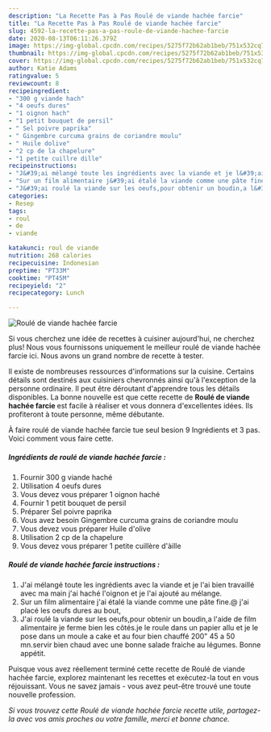 ```yaml
---
description: "La Recette Pas à Pas Roulé de viande hachée farcie"
title: "La Recette Pas à Pas Roulé de viande hachée farcie"
slug: 4592-la-recette-pas-a-pas-roule-de-viande-hachee-farcie
date: 2020-08-13T06:11:26.379Z
image: https://img-global.cpcdn.com/recipes/5275f72b62ab1beb/751x532cq70/roule-de-viande-hachee-farcie-photo-principale-de-la-recette.jpg
thumbnail: https://img-global.cpcdn.com/recipes/5275f72b62ab1beb/751x532cq70/roule-de-viande-hachee-farcie-photo-principale-de-la-recette.jpg
cover: https://img-global.cpcdn.com/recipes/5275f72b62ab1beb/751x532cq70/roule-de-viande-hachee-farcie-photo-principale-de-la-recette.jpg
author: Katie Adams
ratingvalue: 5
reviewcount: 8
recipeingredient:
- "300 g viande hach"
- "4 oeufs dures"
- "1 oignon hach"
- "1 petit bouquet de persil"
- " Sel poivre paprika"
- " Gingembre curcuma grains de coriandre moulu"
- " Huile dolive"
- "2 cp de la chapelure"
- "1 petite cuillre dille"
recipeinstructions:
- "J&#39;ai mélangé toute les ingrédients avec la viande et je l&#39;ai bien travaillé avec ma main j&#39;ai haché l&#39;oignon et je l&#39;ai ajouté au mélange."
- "Sur un film alimentaire j&#39;ai étalé la viande comme une pâte fine.@ j&#39;ai placé les oeufs dures au bout,"
- "J&#39;ai roulé la viande sur les oeufs,pour obtenir un boudin,a l&#39;aide de film alimentaire je ferme bien les côtés.je le roule dans un papier allu et je le pose dans un moule a cake et au four bien chauffé 200&#34; 45 a 50 mn.servir bien chaud avec une bonne salade fraiche au légumes. Bonne appétit."
categories:
- Resep
tags:
- roul
- de
- viande

katakunci: roul de viande 
nutrition: 268 calories
recipecuisine: Indonesian
preptime: "PT33M"
cooktime: "PT45M"
recipeyield: "2"
recipecategory: Lunch

---
```



![Roulé de viande hachée farcie](https://img-global.cpcdn.com/recipes/5275f72b62ab1beb/751x532cq70/roule-de-viande-hachee-farcie-photo-principale-de-la-recette.jpg)

Si vous cherchez une idée de recettes à cuisiner aujourd'hui, ne cherchez plus! Nous vous fournissons uniquement le meilleur roulé de viande hachée farcie ici. Nous avons un grand nombre de recette à tester.

Il existe de nombreuses ressources d'informations sur la cuisine. Certains détails sont destinés aux cuisiniers chevronnés ainsi qu'à l'exception de la personne ordinaire. Il peut être déroutant d'apprendre tous les détails disponibles. La bonne nouvelle est que cette recette de <strong> Roulé de viande hachée farcie </strong> est facile à réaliser et vous donnera d'excellentes idées. Ils profiteront à toute personne, même débutante.

<!--inarticleads1-->

À faire roulé de viande hachée farcie tue seul besion 9 Ingrédients et 3 pas. Voici comment vous faire cette.

##### Ingrédients de roulé de viande hachée farcie :

1. Fournir 300 g viande haché
1. Utilisation 4 oeufs dures
1. Vous devez vous préparer 1 oignon haché
1. Fournir 1 petit bouquet de persil
1. Préparer  Sel poivre paprika
1. Vous avez besoin  Gingembre curcuma grains de coriandre moulu
1. Vous devez vous préparer  Huile d&#39;olive
1. Utilisation 2 cp de la chapelure
1. Vous devez vous préparer 1 petite cuillère d&#39;àille




<!--inarticleads2-->

##### Roulé de viande hachée farcie instructions :

1. J&#39;ai mélangé toute les ingrédients avec la viande et je l&#39;ai bien travaillé avec ma main j&#39;ai haché l&#39;oignon et je l&#39;ai ajouté au mélange.
1. Sur un film alimentaire j&#39;ai étalé la viande comme une pâte fine.@ j&#39;ai placé les oeufs dures au bout,
1. J&#39;ai roulé la viande sur les oeufs,pour obtenir un boudin,a l&#39;aide de film alimentaire je ferme bien les côtés.je le roule dans un papier allu et je le pose dans un moule a cake et au four bien chauffé 200&#34; 45 a 50 mn.servir bien chaud avec une bonne salade fraiche au légumes. Bonne appétit.




<!--inarticleads1-->

<p>
Puisque vous avez réellement terminé cette recette de Roulé de viande hachée farcie, explorez maintenant les recettes et exécutez-la tout en vous réjouissant. Vous ne savez jamais - vous avez peut-être trouvé une toute nouvelle profession.
</p>

<p>
<i>Si vous trouvez cette Roulé de viande hachée farcie recette utile, partagez-la avec vos amis proches ou votre famille, merci et bonne chance.</i>
</p>
